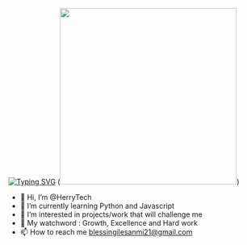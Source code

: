 [![Typing SVG](https://readme-typing-svg.demolab.com/?lines=Hi+there,;+I+am+a+lady+in+Tech;See+more+of+me+down)](https://git.io/typing-svg)
(<img src = "https://user-images.githubusercontent.com/127152563/234340154-56839970-6011-4fc4-94fa-0f91fa074159.png" width = "350" height = "350"/>)
- 👋 Hi, I’m @HerryTech
- 🌱 I’m currently learning Python and Javascript
- 👀 I’m interested in projects/work that will challenge me
- 💞️ My watchword : Growth, Excellence and Hard work
- 📫 How to reach me blessingilesanmi21@gmail.com

<!---
HerryTech/HerryTech is a ✨ special ✨ repository because its `README.md` (this file) appears on your GitHub profile.
You can click the Preview link to take a look at your changes.
--->
